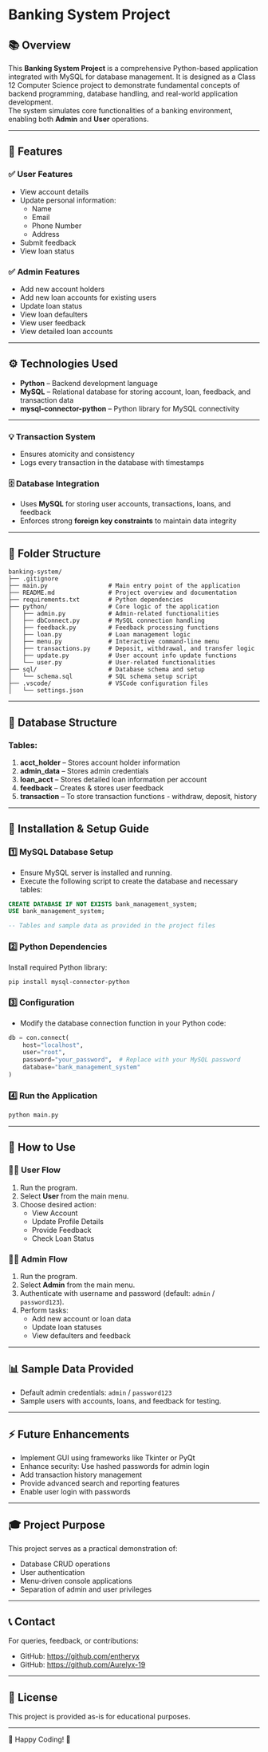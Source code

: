 
# Banking System Project

## 📚 Overview

This **Banking System Project** is a comprehensive Python-based application integrated with MySQL for database management. It is designed as a Class 12 Computer Science project to demonstrate fundamental concepts of backend programming, database handling, and real-world application development.  
The system simulates core functionalities of a banking environment, enabling both **Admin** and **User** operations.

---

## 🏦 Features

### ✅ User Features
- View account details
- Update personal information:
    - Name
    - Email
    - Phone Number
    - Address
- Submit feedback
- View loan status

### ✅ Admin Features
- Add new account holders
- Add new loan accounts for existing users
- Update loan status
- View loan defaulters
- View user feedback
- View detailed loan accounts

---

## ⚙️ Technologies Used

- **Python** – Backend development language
- **MySQL** – Relational database for storing account, loan, feedback, and transaction data
- **mysql-connector-python** – Python library for MySQL connectivity

---

### 💡 Transaction System
- Ensures atomicity and consistency  
- Logs every transaction in the database with timestamps

### 🗄️ Database Integration
- Uses **MySQL** for storing user accounts, transactions, loans, and feedback  
- Enforces strong **foreign key constraints** to maintain data integrity

---
## 📁 Folder Structure

```plaintext
banking-system/
├── .gitignore
├── main.py                 # Main entry point of the application
├── README.md               # Project overview and documentation
├── requirements.txt        # Python dependencies
├── python/                 # Core logic of the application
│   ├── admin.py            # Admin-related functionalities
│   ├── dbConnect.py        # MySQL connection handling
│   ├── feedback.py         # Feedback processing functions
│   ├── loan.py             # Loan management logic
│   ├── menu.py             # Interactive command-line menu
│   ├── transactions.py     # Deposit, withdrawal, and transfer logic
│   ├── update.py           # User account info update functions
│   └── user.py             # User-related functionalities
├── sql/                    # Database schema and setup
│   └── schema.sql          # SQL schema setup script
├── .vscode/                # VSCode configuration files
│   └── settings.json
```
---

## 🧱 Database Structure

### Tables:
1. **acct_holder** – Stores account holder information
2. **admin_data** – Stores admin credentials
3. **loan_acct** – Stores detailed loan information per account
4. **feedback** – Creates & stores user feedback
5. **transaction** – To store transaction functions - withdraw, deposit, history

---

## 🚀 Installation & Setup Guide

### 1️⃣ MySQL Database Setup
- Ensure MySQL server is installed and running.
- Execute the following script to create the database and necessary tables:

```sql
CREATE DATABASE IF NOT EXISTS bank_management_system;
USE bank_management_system;

-- Tables and sample data as provided in the project files
```

### 2️⃣ Python Dependencies
Install required Python library:
```bash
pip install mysql-connector-python
```

### 3️⃣ Configuration
- Modify the database connection function in your Python code:
```python
db = con.connect(
    host="localhost",
    user="root",
    password="your_password",  # Replace with your MySQL password
    database="bank_management_system"
)
```

### 4️⃣ Run the Application
```bash
python main.py
```

---

## 🎯 How to Use

### 👨‍💻 User Flow
1. Run the program.
2. Select **User** from the main menu.
3. Choose desired action:
    - View Account
    - Update Profile Details
    - Provide Feedback
    - Check Loan Status

### 🧑‍💼 Admin Flow
1. Run the program.
2. Select **Admin** from the main menu.
3. Authenticate with username and password (default: `admin` / `password123`).
4. Perform tasks:
    - Add new account or loan data
    - Update loan statuses
    - View defaulters and feedback

---

## 📊 Sample Data Provided
- Default admin credentials: `admin` / `password123`
- Sample users with accounts, loans, and feedback for testing.

---

## ⚡ Future Enhancements
- Implement GUI using frameworks like Tkinter or PyQt
- Enhance security: Use hashed passwords for admin login
- Add transaction history management
- Provide advanced search and reporting features
- Enable user login with passwords

---

## 🎓 Project Purpose

This project serves as a practical demonstration of:
- Database CRUD operations
- User authentication
- Menu-driven console applications
- Separation of admin and user privileges

---

## 📞 Contact

For queries, feedback, or contributions:
- GitHub: https://github.com/entheryx
- GitHub: https://github.com/Aurelyx-19

---

## 📜 License

This project is provided as-is for educational purposes.

---

🚀 Happy Coding! 🚀
